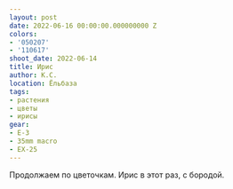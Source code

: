 ```yaml
---
layout: post
date: 2022-06-16 00:00:00.000000000 Z
colors:
- '050207'
- '110617'
shoot_date: 2022-06-14
title: Ирис
author: К.С.
location: Ёльбаза
tags:
- растения
- цветы
- ирисы
gear:
- E-3
- 35mm macro
- EX-25
---
```

Продолжаем по цветочкам. Ирис в этот раз, с бородой.

